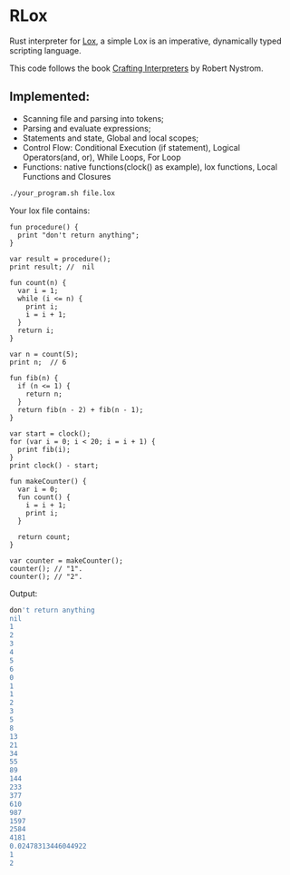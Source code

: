 # RLox

Rust interpreter for
[Lox](https://craftinginterpreters.com/the-lox-language.html), a simple
Lox is an imperative, dynamically typed scripting language.

This code follows the book
[Crafting Interpreters](https://craftinginterpreters.com/) by Robert Nystrom.

## Implemented:

- Scanning file and parsing into tokens;
- Parsing and evaluate expressions;
- Statements and state, Global and local scopes;
- Control Flow: Conditional Execution (if statement), Logical Operators(and, or), While Loops, For Loop
- Functions: native functions(clock() as example), lox functions, Local Functions and Closures

```bash
./your_program.sh file.lox
```

Your lox file contains:

```file.lox
fun procedure() {
  print "don't return anything";
}

var result = procedure();
print result; //  nil

fun count(n) {
  var i = 1;
  while (i <= n) {
    print i;
    i = i + 1;
  }
  return i;
}

var n = count(5);
print n;  // 6

fun fib(n) {
  if (n <= 1) {
    return n;
  }
  return fib(n - 2) + fib(n - 1);
}

var start = clock();
for (var i = 0; i < 20; i = i + 1) {
  print fib(i);
}
print clock() - start;

fun makeCounter() {
  var i = 0;
  fun count() {
    i = i + 1;
    print i;
  }

  return count;
}

var counter = makeCounter();
counter(); // "1".
counter(); // "2".
```

Output:

```bash
don't return anything
nil
1
2
3
4
5
6
0
1
1
2
3
5
8
13
21
34
55
89
144
233
377
610
987
1597
2584
4181
0.02478313446044922
1
2
```